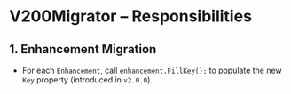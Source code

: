 # V200Migrator – Responsibilities

## 1. Enhancement Migration
- For each `Enhancement`, call `enhancement.FillKey();` to populate the new `Key` property (introduced in `v2.0.0`).